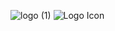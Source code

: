 
![logo (1)](https://user-images.githubusercontent.com/45075611/216500325-1c8ce8d2-0c22-4951-8cf9-9c76deaf744f.svg)
![Logo Icon](https://user-images.githubusercontent.com/45075611/216500879-488b4432-650d-4ebc-a2ea-e02ba0ed6d4a.svg)
